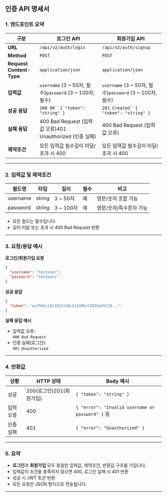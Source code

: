 ## 인증 API 명세서

### 1. 엔드포인트 요약

| 구분      | 로그인 API                                           | 회원가입 API                                          |
|-----------|---------------------------------------------------|---------------------------------------------------|
| **URL**   | `/api/v2/auth/login`                              | `/api/v2/auth/signup`                             |
| **Method**| `POST`                                            | `POST`                                            |
| **Request Content-Type** | `application/json`                                | `application/json`                                |
| **입력값**| `username` (3 ~ 50자, 필수)`password` (3 ~ 100자, 필수) | `username` (3 ~ 50자, 필수)`password` (3 ~ 100자, 필수) |
| **성공 응답** | `200 OK``{ "token": "string" }`                   | `201 Created``{ "token": "string" }`              |
| **실패 응답** | 400 Bad Request (입력값 오류)401 Unauthorized (인증 실패)  | 400 Bad Request (입력값 오류)                          |
| **제약조건** | 모든 입력값 필수길이 미달/초과 시 400                           | 모든 입력값 필수길이 미달/초과 시 400                           |

---

### 2. 입력값 및 제약조건

| 필드명      | 타입    | 길이       | 필수 | 비고                  |
|-------------|---------|----------|------|-----------------------|
| username    | string  | 3  ~ 50자 | 예   | 영문/숫자 조합 가능   |
| password    | string  | 3 ~ 100자 | 예   | 영문/숫자/특수문자 가능 |

- 모든 필드는 필수입니다.
- 길이 미달 또는 초과 시 400 Bad Request 반환

---

### 3. 요청/응답 예시

**로그인/회원가입 요청**

```json
{
  "username": "testuser",
  "password": "testpass"
}
```

**성공 응답**

```json
{
  "token": "eyJhbGciOiJIUzI1NiIsInR5cCI6IkpXVCJ9..."
}
```

**실패 응답 예시**

- 입력값 오류:  
  `400 Bad Request`
- 인증 실패(로그인):  
  `401 Unauthorized`

---

### 4. 반환값

| 상황       | HTTP 상태 | Body 예시                                  |
|------------|-----------|---------------------------------------------|
| 성공       | 200(로그인)201(회원가입) | `{ "token": "string" }`                |
| 입력 오류  | 400       | `{ "error": "Invalid username or password" }` 등 |
| 인증 실패  | 401       | `{ "error": "Unauthorized" }`               |

---

### 5. 요약

- **로그인**과 **회원가입** 모두 동일한 입력값, 제약조건, 반환값 구조를 가집니다.
- 입력값이 조건을 충족하지 않으면 400, 로그인 실패 시 401 반환
- 성공 시 JWT 토큰 반환
- 모든 요청은 JSON 형식으로 전송됩니다.

---
